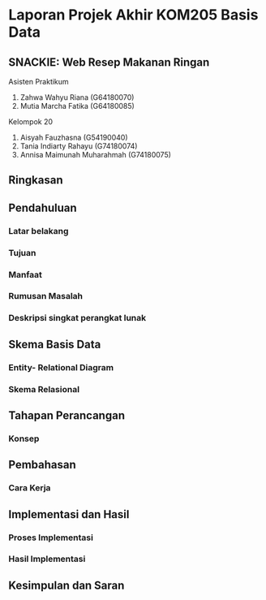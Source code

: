 # Laporan Projek Akhir KOM205 Basis Data
## SNACKIE: Web Resep Makanan Ringan
Asisten Praktikum
1. Zahwa Wahyu Riana (G64180070)
2. Mutia Marcha Fatika (G64180085)

Kelompok 20
1. Aisyah Fauzhasna (G54190040)
2. Tania Indiarty Rahayu (G74180074)
3. Annisa Maimunah Muharahmah (G74180075)

## Ringkasan
## Pendahuluan
### Latar belakang
### Tujuan
### Manfaat
### Rumusan Masalah
### Deskripsi singkat perangkat lunak

## Skema Basis Data
### Entity- Relational Diagram
### Skema Relasional

## Tahapan Perancangan
### Konsep

## Pembahasan
### Cara Kerja

## Implementasi dan Hasil
### Proses Implementasi
### Hasil Implementasi

## Kesimpulan dan Saran
